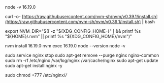 node -v
    16.19.0

curl -o- [https://raw.githubusercontent.com/nvm-sh/nvm/v0.39.1/install.sh](https://raw.githubusercontent.com/nvm-sh/nvm/v0.39.1/install.sh) | bash

export NVM_DIR="$([ -z "${XDG_CONFIG_HOME-}" ] && printf %s "${HOME}/.nvm" || printf %s "${XDG_CONFIG_HOME}/nvm")"

nvm install 16.19.0
nvm exec 16.19.0  node --version
node -v


sudo service  nginx  stop
sudo apt-get remove --purge nginx nginx-common
sudo rm -rf /etc/nginx /var/log/nginx /var/cache/nginx
sudo apt-get update
sudo apt-get install nginx -y

sudo chmod +777 /etc/nginx/*/*